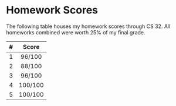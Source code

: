 # Homework Scores

The following table houses my homework scores through CS 32. All homeworks combined were worth 25% of my final grade.

| **#** | **Score** |
|:-----:|:---------:|
| 1     | 96/100    |
| 2     | 88/100    |
| 3     | 96/100    |
| 4     | 100/100   |
| 5     | 100/100   |
